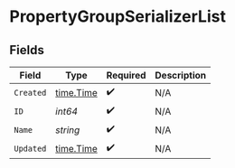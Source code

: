 # PropertyGroupSerializerList


## Fields

| Field                                     | Type                                      | Required                                  | Description                               |
| ----------------------------------------- | ----------------------------------------- | ----------------------------------------- | ----------------------------------------- |
| `Created`                                 | [time.Time](https://pkg.go.dev/time#Time) | :heavy_check_mark:                        | N/A                                       |
| `ID`                                      | *int64*                                   | :heavy_check_mark:                        | N/A                                       |
| `Name`                                    | *string*                                  | :heavy_check_mark:                        | N/A                                       |
| `Updated`                                 | [time.Time](https://pkg.go.dev/time#Time) | :heavy_check_mark:                        | N/A                                       |